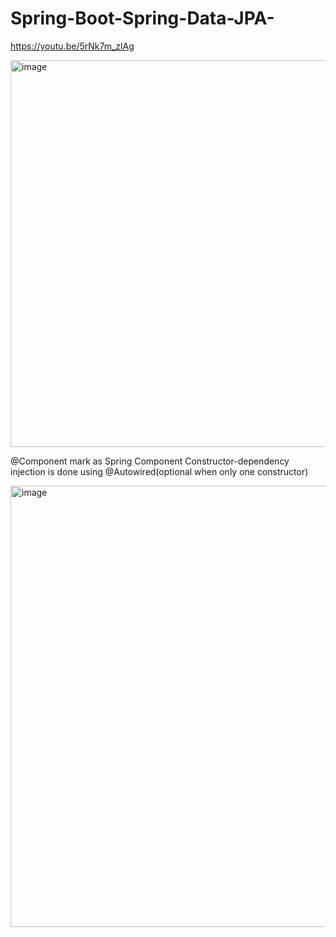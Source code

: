 # Spring-Boot-Spring-Data-JPA-

https://youtu.be/5rNk7m_zlAg

<img width="619" alt="image" src="https://github.com/user-attachments/assets/dac26849-628e-408b-abf4-7fda2b34593f" />


@Component mark as Spring Component
Constructor-dependency injection is done using @Autowired(optional when only one constructor)


<img width="706" alt="image" src="https://github.com/user-attachments/assets/bfcef3ae-550a-4d85-9cf3-3e2113af3a73" />

